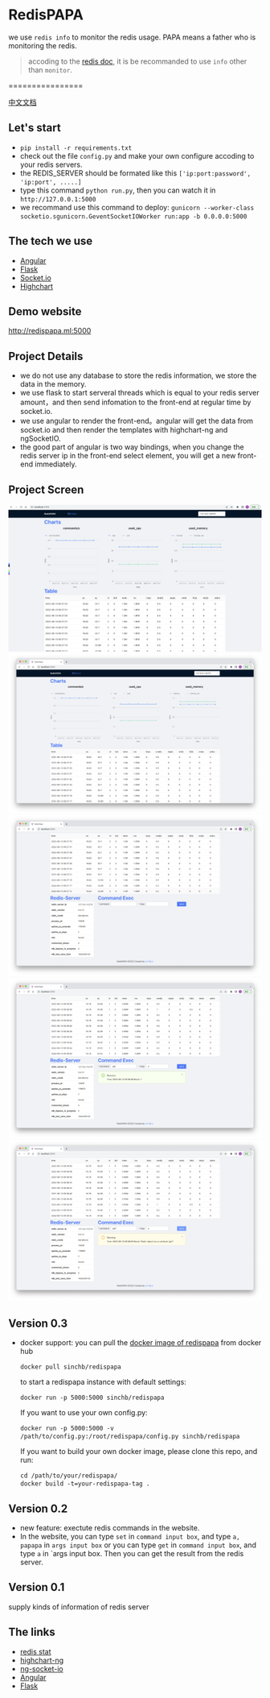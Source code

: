 # RedisPAPA
we use `redis info` to monitor the redis usage. PAPA means a father who is monitoring the redis.
>  accoding to the [redis doc](http://redis.io/commands/info), it is be recommanded to use `info` other than `monitor`.

================

[中文文档](https://github.com/sinchb/redispapa/blob/master/README_CN.md)

## Let's start
- `pip install -r requirements.txt`
- check out the file `config.py` and make your own configure accoding to your redis servers.
- the REDIS_SERVER should be formated like this `['ip:port:password', 'ip:port', .....]`
- type this command `python run.py`, then you can watch it in `http://127.0.0.1:5000`
- we recommand use this command to deploy: `gunicorn --worker-class socketio.sgunicorn.GeventSocketIOWorker run:app -b 0.0.0.0:5000`

## The tech we use
- [Angular](https://github.com/angular/angular)
- [Flask](https://github.com/mitsuhiko/flask)
- [Socket.io](http://socket.io/)
- [Highchart](http://www.highcharts.com/)

## Demo website
http://redispapa.ml:5000


## Project Details
- we do not use any database to store the redis information, we store the data in the memory.
- we use flask to start serveral threads which is equal to your redis server amount，and then send infomation to the front-end at regular time by socket.io.
- we use angular to render the front-end。angular will get the data from socket.io and then render the templates with highchart-ng and ngSocketIO.
- the good part of angular is two way bindings, when you change the redis server ip in the front-end select element, you will get a new front-end immediately.

## Project Screen
![1](https://raw.githubusercontent.com/no13bus/redispapa/master/screen/1.png)
![2](https://raw.githubusercontent.com/no13bus/redispapa/master/screen/2.png)
![3](https://raw.githubusercontent.com/no13bus/redispapa/master/screen/3.png)
![version 0.2](https://raw.githubusercontent.com/no13bus/redispapa/master/screen/4.png)
![version 0.2](https://raw.githubusercontent.com/no13bus/redispapa/master/screen/5.png)

## Version 0.3
- docker support: you can pull the [docker image of redispapa](https://registry.hub.docker.com/u/sinchb/redispapa/) from docker hub

  ```
  docker pull sinchb/redispapa
  ```

  to start a redispapa instance with default settings:

  ```
  docker run -p 5000:5000 sinchb/redispapa
  ```

  If you want to use your own config.py:

  ```
  docker run -p 5000:5000 -v /path/to/config.py:/root/redispapa/config.py sinchb/redispapa
  ```

  If you want to build your own docker image, please clone this repo, and run:

  ```
  cd /path/to/your/redispapa/
  docker build -t=your-redispapa-tag .
  ```

## Version 0.2
- new feature: exectute redis commands in the website.
- In the website, you can type `set` in `command input box`, and type `a, papapa` in `args input box`
or you can type `get` in `command input box`, and type `a` in `args input box. Then you can get the result
from the redis server.

## Version 0.1
supply kinds of information of redis server

## The links
- [redis stat](https://github.com/junegunn/redis-stat)
- [highchart-ng](https://github.com/pablojim/highcharts-ng)
- [ng-socket-io](https://github.com/mbenford/ngSocketIO)
- [Angular](https://github.com/angular/angular)
- [Flask](https://github.com/mitsuhiko/flask)

